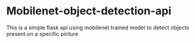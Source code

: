# Mobilenet-object-detection-api
This is a simple flask api using mobilenet trained model to detect objects present on a specific picture
